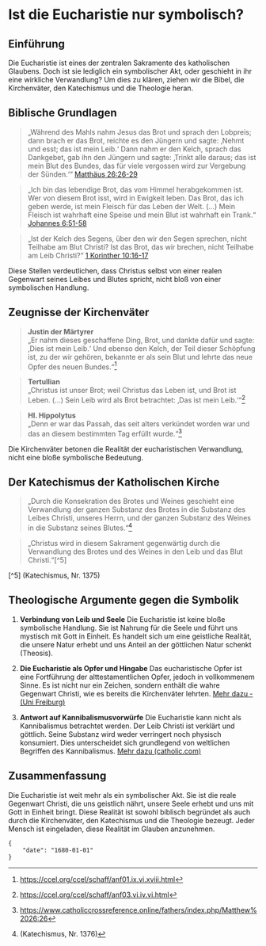 # Ist die Eucharistie nur symbolisch?

## Einführung

Die Eucharistie ist eines der zentralen Sakramente des katholischen Glaubens.
Doch ist sie lediglich ein symbolischer Akt, oder geschieht in ihr eine
wirkliche Verwandlung? Um dies zu klären, ziehen wir die Bibel, die
Kirchenväter, den Katechismus und die Theologie heran.

## Biblische Grundlagen

> „Während des Mahls nahm Jesus das Brot und sprach den Lobpreis; dann brach er
> das Brot, reichte es den Jüngern und sagte: ‚Nehmt und esst; das ist mein
> Leib.‘ Dann nahm er den Kelch, sprach das Dankgebet, gab ihn den Jüngern und
> sagte: ‚Trinkt alle daraus; das ist mein Blut des Bundes, das für viele
> vergossen wird zur Vergebung der Sünden.‘“ 
> [Matthäus 26:26-29](https://k-bibel.de/ARN/Matthäus26#26-29)

> „Ich bin das lebendige Brot, das vom Himmel herabgekommen ist. Wer von diesem
> Brot isst, wird in Ewigkeit leben. Das Brot, das ich geben werde, ist mein
> Fleisch für das Leben der Welt. (…) Mein Fleisch ist wahrhaft eine Speise und
> mein Blut ist wahrhaft ein Trank.“ 
> [Johannes 6:51-58](https://k-bibel.de/ARN/Johannes6#51-58)

> „Ist der Kelch des Segens, über den wir den Segen sprechen, nicht Teilhabe am
> Blut Christi? Ist das Brot, das wir brechen, nicht Teilhabe am Leib Christi?“
> [1 Korinther 10:16-17](https://k-bibel.de/ARN/1Korinther10#16-17)

Diese Stellen verdeutlichen, dass Christus selbst von einer realen Gegenwart
seines Leibes und Blutes spricht, nicht bloß von einer symbolischen Handlung.

## Zeugnisse der Kirchenväter

> **Justin der Märtyrer**  
> „Er nahm dieses geschaffene Ding, Brot, und dankte dafür und sagte: ‚Dies ist
> mein Leib.‘ Und ebenso den Kelch, der Teil dieser Schöpfung ist, zu der wir
> gehören, bekannte er als sein Blut und lehrte das neue Opfer des neuen
> Bundes.“[^1]

[^1]: https://ccel.org/ccel/schaff/anf01.ix.vi.xviii.html

> **Tertullian**  
> „Christus ist unser Brot; weil Christus das Leben ist, und Brot ist Leben.
> (…) Sein Leib wird als Brot betrachtet: ‚Das ist mein Leib.‘“[^2]

[^2]: https://ccel.org/ccel/schaff/anf03.vi.iv.vi.html

> **Hl. Hippolytus**  
> „Denn er war das Passah, das seit alters verkündet worden war und das an diesem
> bestimmten Tag erfüllt wurde.“[^3]

[^3]: https://www.catholiccrossreference.online/fathers/index.php/Matthew%2026:26

Die Kirchenväter betonen die Realität der eucharistischen Verwandlung, nicht
eine bloße symbolische Bedeutung.

## Der Katechismus der Katholischen Kirche

> „Durch die Konsekration des Brotes und Weines geschieht eine Verwandlung der
> ganzen Substanz des Brotes in die Substanz des Leibes Christi, unseres Herrn,
> und der ganzen Substanz des Weines in die Substanz seines Blutes.“[^4]

[^4]: (Katechismus, Nr. 1376)

>„Christus wird in diesem Sakrament gegenwärtig durch die Verwandlung des Brotes
> und des Weines in den Leib und das Blut Christi.“[^5]

[^5] (Katechismus, Nr. 1375)

## Theologische Argumente gegen die Symbolik

1. **Verbindung von Leib und Seele**  Die Eucharistie ist keine bloße
symbolische Handlung. Sie ist Nahrung für die Seele und führt uns mystisch mit
Gott in Einheit. Es handelt sich um eine geistliche Realität, die unsere Natur
erhebt und uns Anteil an der göttlichen Natur schenkt (Theosis).

2. **Die Eucharistie als Opfer und Hingabe**  Das eucharistische Opfer ist eine
Fortführung der alttestamentlichen Opfer, jedoch in vollkommenem Sinne. Es ist
nicht nur ein Zeichen, sondern enthält die wahre Gegenwart Christi, wie es
bereits die Kirchenväter lehrten. [Mehr dazu - (Uni Freiburg)](https://bkv.unifr.ch/de/works/sth/versions/summe-der-theologie/divisions/3549)

3. **Antwort auf Kannibalismusvorwürfe**  Die Eucharistie kann nicht als
Kannibalismus betrachtet werden. Der Leib Christi ist verklärt und göttlich.
Seine Substanz wird weder verringert noch physisch konsumiert. Dies
unterscheidet sich grundlegend von weltlichen Begriffen des Kannibalismus.
[Mehr dazu (catholic.com)](https://www.catholic.com/qa/is-receiving-the-eucharist-cannibalism)

## Zusammenfassung

Die Eucharistie ist weit mehr als ein symbolischer Akt. Sie ist die reale
Gegenwart Christi, die uns geistlich nährt, unsere Seele erhebt und uns mit
Gott in Einheit bringt. Diese Realität ist sowohl biblisch begründet als auch
durch die Kirchenväter, den Katechismus und die Theologie bezeugt. Jeder Mensch
ist eingeladen, diese Realität im Glauben anzunehmen.  

```
{
    "date": "1680-01-01"
}
```